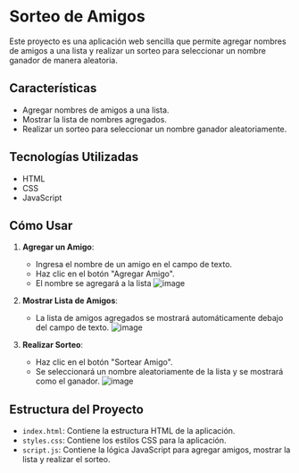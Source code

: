 # Sorteo de Amigos

Este proyecto es una aplicación web sencilla que permite agregar nombres de amigos a una lista y realizar un sorteo para seleccionar un nombre ganador de manera aleatoria.

## Características

- Agregar nombres de amigos a una lista.
- Mostrar la lista de nombres agregados.
- Realizar un sorteo para seleccionar un nombre ganador aleatoriamente.

## Tecnologías Utilizadas

- HTML
- CSS
- JavaScript

## Cómo Usar

1. **Agregar un Amigo**:
   - Ingresa el nombre de un amigo en el campo de texto.
   - Haz clic en el botón "Agregar Amigo".
   - El nombre se agregará a la lista
   ![image](https://github.com/user-attachments/assets/e5e3c15c-7c5d-444e-ac19-75c5e432c986)


2. **Mostrar Lista de Amigos**:
   - La lista de amigos agregados se mostrará automáticamente debajo del campo de texto.
    ![image](https://github.com/user-attachments/assets/bdec3650-71ea-4530-8d35-ff3515eebc09)


3. **Realizar Sorteo**:
   - Haz clic en el botón "Sortear Amigo".
   - Se seleccionará un nombre aleatoriamente de la lista y se mostrará como el ganador.
   ![image](https://github.com/user-attachments/assets/76d03a37-6f2f-4154-96a1-16b2bc6b303b)


## Estructura del Proyecto

- `index.html`: Contiene la estructura HTML de la aplicación.
- `styles.css`: Contiene los estilos CSS para la aplicación.
- `script.js`: Contiene la lógica JavaScript para agregar amigos, mostrar la lista y realizar el sorteo.
